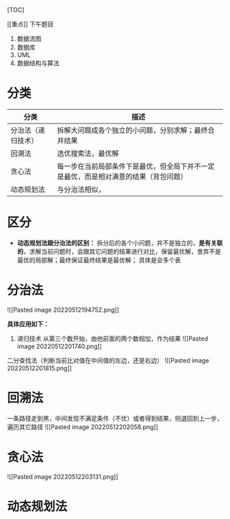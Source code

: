 [TOC]

[[重点]] 下午题目
1. 数据流图
2. 数据库
3. UML
4. 数据结构与算法

# 分类
| 分类       | 描述 |
| ---------- | ---- |
| 分治法（递归技术）     | 拆解大问题成各个独立的小问题，分别求解；最终合并结果     |
| 回溯法     | 选优搜索法，最优解     |
| 贪心法     | 每一步在当前局部条件下是最优，但全局下并不一定是最优，而是相对满意的结果（背包问题）     |
| 动态规划法 | 与分治法相似，     |

# 区分
* **动态规划法跟分治法的区别：** 
拆分后的各个小问题，并不是独立的，**是有关联的**，求解当前问题时，会跟其它问题的结果进行对比，保留最优解，舍弃不是最优的局部解；最终保证最终结果是最优解；
具体是会多个表

# 分治法
![[Pasted image 20220512194752.png]]

**具体应用如下：**
1. 递归技术
从第三个数开始，由他前面的两个数相加，作为结果
![[Pasted image 20220512201740.png]]

二分查找法（判断当前比对值在中间值的左边，还是右边）
![[Pasted image 20220512201815.png]]

# 回溯法
一条路径走到黑，中间发现不满足条件（不优）或者得到结果，则退回到上一步，遍历其它路径
![[Pasted image 20220512202058.png]]


# 贪心法
![[Pasted image 20220512203131.png]]

# 动态规划法